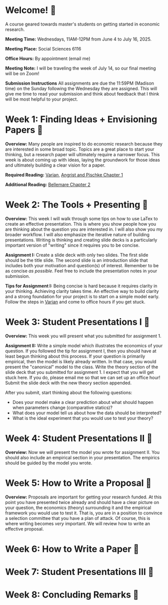# Welcome! &#x1f44b;
A course geared towards master's students on getting started in economic research.

**Meeting Time:** Wednesdays, 11AM-12PM from June 4 to July 16, 2025. 

**Meeting Place:** Social Sciences 6116

**Office Hours:** By appointment (email me)

**Meeting Note:** I will be traveling the week of July 14, so our final meeting will be on Zoom!

**Submission Instructions** All assignments are due the 11:59PM (Madison time) on the Sunday following the Wednesday they are assigned. This will give me
time to read your submission and think about feedback that I think will be most helpful to your project.

# Week 1: Finding Ideas + Envisioning Papers &#x1F9D0;
**Overview:** Many people are inspired to do economic research because they are interested in some broad topic. Topics are a great place to start your thinking, but a research paper will ultimately require a narrower focus. This week is about coming up with ideas, laying the groundwork for those ideas and ultimately building a clear vision for a paper.

**Required Reading:** [Varian](/lit/VarianHowTo.pdf), [Angrist and Pischke Chapter 1](/lit/AngristPischkeC01.pdf)

**Additional Reading:** [Bellemare Chapter 2](../BellemareC02.pdf)

# Week 2: The Tools + Presenting &#x1F527;
**Overview:** This week I will walk through some tips on how to use LaTex to create an effective presentation. This is where you show people how you are thinking about the question you are interested in. I will also show you my broader workflow. I will also emphasize the iterative nature of building presentations. Writing is thinking and creating slide decks is a particularly important version of "writing" since it requires you to be concise.

**Assignment I:** Create a slide deck with only two slides. The first slide should be the title slide. The second slide is an introduction slide that includes both your motivation and question(s) of interest. Remember to be as concise *as possible*. Feel free to include the presentation notes in your submission.

**Tips for Assignment I:** Being concise is hard because it requires clarity in your thinking. Achieving clarity takes time. An effective way to build clarity and a strong foundation for your project is to start on a simple model early. Follow the steps in [Varian](/lit/VarianHowTo.pdf) and come to office hours if you get stuck.

# Week 3: Student Presentations I &#x1f4c5;
**Overview:** This week you will present what you submitted for assignment 1.

**Assignment II:** Write a simple model which illustrates the economics of your question. If you followed the tip for assignment I, then you should have at least begun thinking about this process. If your question is primarily empirical, then the model is likely already written. In that case, you would present the "canonical" model to the class. Write the theory section of the slide deck that you submitted for assignment 1. I expect that you will get stuck here. If you do, please email me so that we can set up an office hour! Submit the slide deck with the new theory section appended.

After you submit, start thinking about the following questions:
- Does your model make a clear prediction about what should happen when parameters change (comparative statics)?
- What does your model tell us about how the data should be interpreted?
- What is the ideal experiment that you would use to test your theory?

# Week 4: Student Presentations II &#x1f4c5;
**Overview:** Now we will present the model you wrote for assignment II. You should also include an empirical section in your presentation. The empirics should be guided by the model you wrote.

# Week 5: How to Write a Proposal &#x1f4c5;
**Overview:** Proposals are important for getting your research funded. At this point you have presented twice already and should have a clear picture on your question, the economics (theory) surrounding it and the empirical framework you would use to test it. That is, you are in a position to convince a selection committee that you have a plan of attack. Of course, this is where writing becomes *very* important. We will review how to write an effective proposal.

# Week 6: How to Write a Paper &#x1f4c5;

# Week 7: Student Presentations III &#x1f4c5;

# Week 8: Concluding Remarks &#x1f4c5;